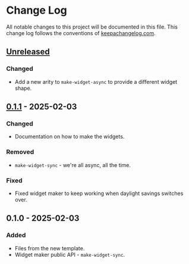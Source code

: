 # Change Log
All notable changes to this project will be documented in this file. This change log follows the conventions of [keepachangelog.com](http://keepachangelog.com/).

## [Unreleased]
### Changed
- Add a new arity to `make-widget-async` to provide a different widget shape.

## [0.1.1] - 2025-02-03
### Changed
- Documentation on how to make the widgets.

### Removed
- `make-widget-sync` - we're all async, all the time.

### Fixed
- Fixed widget maker to keep working when daylight savings switches over.

## 0.1.0 - 2025-02-03
### Added
- Files from the new template.
- Widget maker public API - `make-widget-sync`.

[Unreleased]: https://sourcehost.site/your-name/park_wars/compare/0.1.1...HEAD
[0.1.1]: https://sourcehost.site/your-name/park_wars/compare/0.1.0...0.1.1
